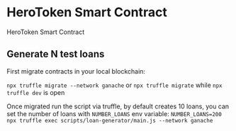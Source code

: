 # HeroToken Smart Contract

HeroToken Smart Contract

## Generate N test loans
First migrate contracts in your local blockchain:

`npx truffle migrate --network ganache` or `npx truffle migrate` while `npx truffle dev` is open

Once migrated run the script via truffle, by default creates 10 loans, you can set the number of loans with `NUMBER_LOANS` env variable:
`NUMBER_LOANS=200 npx truffle exec scripts/loan-generator/main.js --network ganache`
